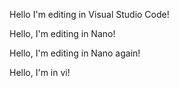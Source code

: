 Hello I'm editing in Visual Studio Code!

Hello, I'm editing in Nano!

Hello, I'm editing in Nano again!

Hello, I'm in vi!
